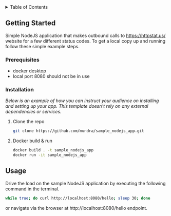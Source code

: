 

<!-- TABLE OF CONTENTS -->
<details>
  <summary>Table of Contents</summary>
  <ol>
    <li>
      <a href="#getting-started">Getting Started</a>
      <ul>
        <li><a href="#prerequisites">Prerequisites</a></li>
        <li><a href="#installation">Installation</a></li>
      </ul>
    </li>
    <li><a href="#usage">Usage</a></li>
  </ol>
</details>


<!-- GETTING STARTED -->
## Getting Started

Simple NodeJS application that makes outbound calls to https://httpstat.us/ website for a few different status codes.
To get a local copy up and running follow these simple example steps.

### Prerequisites

* docker desktop
* local port 8080 should not be in use


### Installation

_Below is an example of how you can instruct your audience on installing and setting up your app. This template doesn't rely on any external dependencies or services._

1. Clone the repo
   ```sh
   git clone https://github.com/mundra/sample_nodejs_app.git
   ```
3. Docker build & run
   ```sh
   docker build . -t sample_nodejs_app
   docker run -it sample_nodejs_app

   ```

<!-- USAGE EXAMPLES -->
## Usage

Drive the load on the sample NodeJS application by executing the following command in the terminal.

   ```sh
   while true; do curl http://localhost:8080/hello; sleep 30; done
   ```

or navigate via the browser at http://localhost:8080/hello endpoint.
